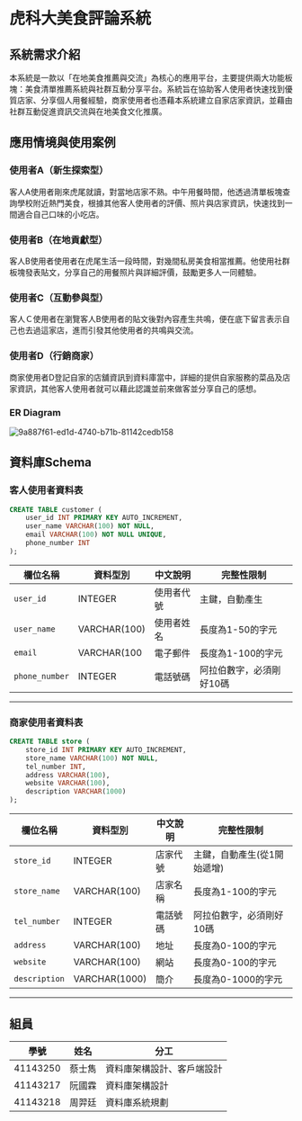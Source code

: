 # 虎科大美食評論系統
## 系統需求介紹
本系統是一款以「在地美食推薦與交流」為核心的應用平台，主要提供兩大功能板塊：美食清單推薦系統與社群互動分享平台。系統旨在協助客人使用者快速找到優質店家、分享個人用餐經驗，商家使用者也憑藉本系統建立自家店家資訊，並藉由社群互動促進資訊交流與在地美食文化推廣。 

## 應用情境與使用案例
### 使用者A（新生探索型）
客人A使用者剛來虎尾就讀，對當地店家不熟。中午用餐時間，他透過清單板塊查詢學校附近熱門美食，根據其他客人使用者的評價、照片與店家資訊，快速找到一間適合自己口味的小吃店。
### 使用者B（在地貢獻型）
客人B使用者使用者在虎尾生活一段時間，對幾間私房美食相當推薦。他使用社群板塊發表貼文，分享自己的用餐照片與詳細評價，鼓勵更多人一同體驗。
### 使用者C（互動參與型）
客人Ｃ使用者在瀏覽客人B使用者的貼文後對內容產生共鳴，便在底下留言表示自己也去過這家店，進而引發其他使用者的共鳴與交流。
### 使用者D（行銷商家）
商家使用者D登記自家的店舖資訊到資料庫當中，詳細的提供自家服務的菜品及店家資訊，其他客人使用者就可以藉此認識並前來做客並分享自己的感想。

### ER Diagram
![9a887f61-ed1d-4740-b71b-81142cedb158](https://github.com/user-attachments/assets/04349853-215f-4282-ba16-442ab4d7dd28)
 
## 資料庫Schema
### 客人使用者資料表

```sql
CREATE TABLE customer (
    user_id INT PRIMARY KEY AUTO_INCREMENT,
    user_name VARCHAR(100) NOT NULL,
    email VARCHAR(100) NOT NULL UNIQUE,
    phone_number INT
);
```

| 欄位名稱 | 資料型別 | 中文說明 | 完整性限制 |
|----------|-------------|----------|--------------|
| `user_id`     | INTEGER | 使用者代號 | 主鍵，自動產生 |
| `user_name`   | VARCHAR(100) | 使用者姓名 | 長度為1-50的字元 |
| `email`  | VARCHAR(100 | 電子郵件 | 長度為1-100的字元 |
| `phone_number`  | INTEGER | 電話號碼 | 阿拉伯數字，必須剛好10碼  |
---

### 商家使用者資料表

```sql
CREATE TABLE store (
    store_id INT PRIMARY KEY AUTO_INCREMENT,
    store_name VARCHAR(100) NOT NULL,
    tel_number INT,
    address VARCHAR(100),
    website VARCHAR(100),
    description VARCHAR(1000)
);
```

| 欄位名稱 | 資料型別 | 中文說明 | 完整性限制 |
|----------|-------------|----------|--------------|
| `store_id`     | INTEGER | 店家代號 | 主鍵，自動產生(從1開始遞增) |
| `store_name`   | VARCHAR(100) | 店家名稱 | 長度為1-100的字元 |
| `tel_number`  | INTEGER | 電話號碼 | 阿拉伯數字，必須剛好10碼 |
| `address`  | VARCHAR(100) | 地址 | 長度為0-100的字元 |
| `website`  | VARCHAR(100) | 網站 | 長度為0-100的字元 |
| `description`  | VARCHAR(1000) | 簡介 | 長度為0-1000的字元 |
---

## 組員
| 學號 | 姓名 | 分工 |
|------|------|------|
| 41143250 | 蔡士雋 | 資料庫架構設計、客戶端設計 |
| 41143217 | 阮國霖 | 資料庫架構設計 |
| 41143218 | 周羿廷 | 資料庫系統規劃 |


